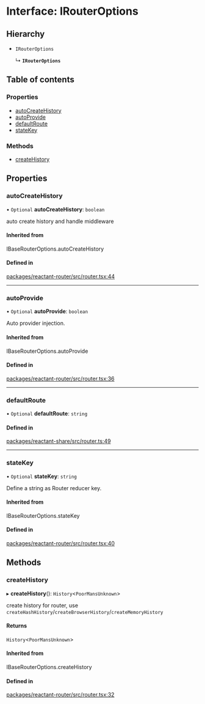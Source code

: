 # Interface: IRouterOptions

## Hierarchy

- `IRouterOptions`

  ↳ **`IRouterOptions`**

## Table of contents

### Properties

- [autoCreateHistory](IRouterOptions.md#autocreatehistory)
- [autoProvide](IRouterOptions.md#autoprovide)
- [defaultRoute](IRouterOptions.md#defaultroute)
- [stateKey](IRouterOptions.md#statekey)

### Methods

- [createHistory](IRouterOptions.md#createhistory)

## Properties

### autoCreateHistory

• `Optional` **autoCreateHistory**: `boolean`

auto create history and handle middleware

#### Inherited from

IBaseRouterOptions.autoCreateHistory

#### Defined in

[packages/reactant-router/src/router.tsx:44](https://github.com/unadlib/reactant/blob/3696addb/packages/reactant-router/src/router.tsx#L44)

___

### autoProvide

• `Optional` **autoProvide**: `boolean`

Auto provider injection.

#### Inherited from

IBaseRouterOptions.autoProvide

#### Defined in

[packages/reactant-router/src/router.tsx:36](https://github.com/unadlib/reactant/blob/3696addb/packages/reactant-router/src/router.tsx#L36)

___

### defaultRoute

• `Optional` **defaultRoute**: `string`

#### Defined in

[packages/reactant-share/src/router.ts:49](https://github.com/unadlib/reactant/blob/3696addb/packages/reactant-share/src/router.ts#L49)

___

### stateKey

• `Optional` **stateKey**: `string`

Define a string as Router reducer key.

#### Inherited from

IBaseRouterOptions.stateKey

#### Defined in

[packages/reactant-router/src/router.tsx:40](https://github.com/unadlib/reactant/blob/3696addb/packages/reactant-router/src/router.tsx#L40)

## Methods

### createHistory

▸ **createHistory**(): `History`<`PoorMansUnknown`\>

create history for router, use `createHashHistory`/`createBrowserHistory`/`createMemoryHistory`

#### Returns

`History`<`PoorMansUnknown`\>

#### Inherited from

IBaseRouterOptions.createHistory

#### Defined in

[packages/reactant-router/src/router.tsx:32](https://github.com/unadlib/reactant/blob/3696addb/packages/reactant-router/src/router.tsx#L32)
